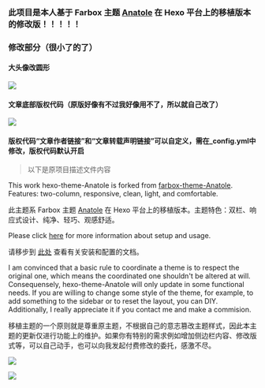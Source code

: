 ### 此项目是本人基于 Farbox 主题 [Anatole](https://github.com/hi-caicai/farbox-theme-Anatole) 在 Hexo 平台上的移植版本的修改版！！！！！

### 修改部分（很小了的了）

#### 大头像改圆形

![](https://i.loli.net/2020/04/25/diAj6qlgU3Qpkm5.png)

#### 文章底部版权代码（原版好像有不过我好像用不了，所以就自己改了）

![](https://i.loli.net/2020/04/25/7A4CMoeDdbin6zX.png)

#### 版权代码“文章作者链接”和“文章转载声明链接”可以自定义，需在_config.yml中修改，版权代码默认开启

> 以下是原项目描述文件内容

This work hexo-theme-Anatole is forked from [farbox-theme-Anatole](https://github.com/hi-caicai/farbox-theme-Anatole). Features: two-column, responsive, clean, light, and comfortable.

此主题系 Farbox 主题 [Anatole](https://github.com/hi-caicai/farbox-theme-Anatole) 在 Hexo 平台上的移植版本。主题特色：双栏、响应式设计、纯净、轻巧、观感舒适。

Please click [here](https://github.com/Ben02/hexo-theme-Anatole/wiki) for more information about setup and usage.

请移步到 [此处](https://github.com/Ben02/hexo-theme-Anatole/wiki) 查看有关安装和配置的文档。

I am convinced that a basic rule to coordinate a theme is to respect the original one, which means the coordinated one shouldn't be altered at will. Consequensely, hexo-theme-Anatole will only update in some functional needs. If you are willing to change some style of the theme, for example, to add something to the sidebar or to reset the layout, you can DIY. Additionally, I really appreciate it if you contact me and make a commision.

移植主题的一个原则就是尊重原主题，不根据自己的意志篡改主题样式，因此本主题的更新仅进行功能上的维护。如果你有特别的需求例如增加侧边栏内容、修改版式等，可以自己动手，也可以向我发起付费修改的委托，感激不尽。

![](http://labcdn.qiniudn.com/anatole/QQ%E6%88%AA%E5%9B%BE20170113193419.png)

![](http://labcdn.qiniudn.com/anatole/QQ%E6%88%AA%E5%9B%BE20170114145625.png)
